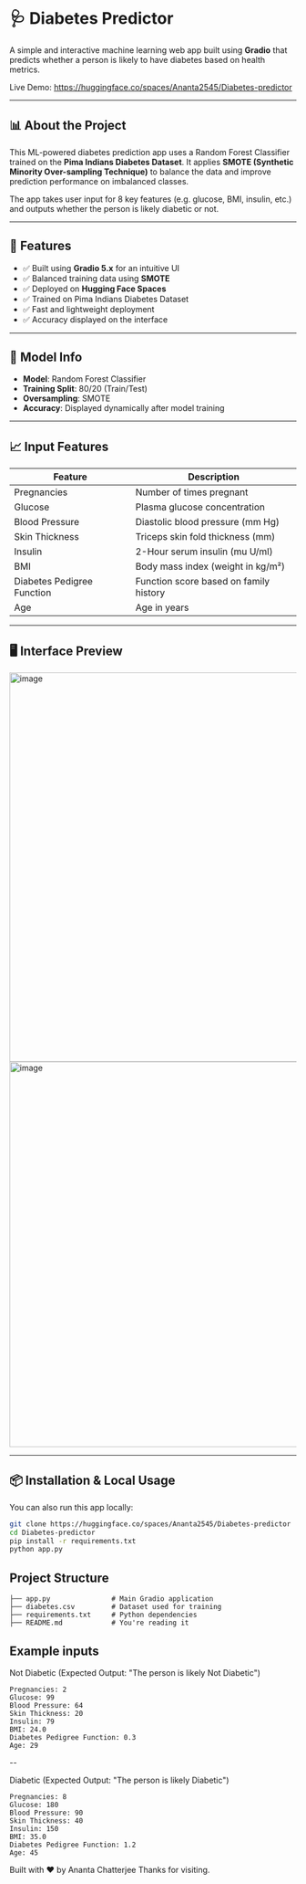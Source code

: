 
# 🩺 Diabetes Predictor

A simple and interactive machine learning web app built using **Gradio** that predicts whether a person is likely to have diabetes based on health metrics.

Live Demo: https://huggingface.co/spaces/Ananta2545/Diabetes-predictor

---

## 📊 About the Project

This ML-powered diabetes prediction app uses a Random Forest Classifier trained on the **Pima Indians Diabetes Dataset**. It applies **SMOTE (Synthetic Minority Over-sampling Technique)** to balance the data and improve prediction performance on imbalanced classes.

The app takes user input for 8 key features (e.g. glucose, BMI, insulin, etc.) and outputs whether the person is likely diabetic or not.

---

## 🚀 Features

- ✅ Built using **Gradio 5.x** for an intuitive UI
- ✅ Balanced training data using **SMOTE**
- ✅ Deployed on **Hugging Face Spaces**
- ✅ Trained on Pima Indians Diabetes Dataset
- ✅ Fast and lightweight deployment
- ✅ Accuracy displayed on the interface

---

## 🧪 Model Info

- **Model**: Random Forest Classifier
- **Training Split**: 80/20 (Train/Test)
- **Oversampling**: SMOTE
- **Accuracy**: Displayed dynamically after model training

---

## 📈 Input Features

| Feature                      | Description                          |
|-----------------------------|--------------------------------------|
| Pregnancies                 | Number of times pregnant             |
| Glucose                     | Plasma glucose concentration         |
| Blood Pressure              | Diastolic blood pressure (mm Hg)     |
| Skin Thickness              | Triceps skin fold thickness (mm)     |
| Insulin                     | 2-Hour serum insulin (mu U/ml)       |
| BMI                         | Body mass index (weight in kg/m²)    |
| Diabetes Pedigree Function  | Function score based on family history |
| Age                         | Age in years                         |

---

## 🖥️ Interface Preview

<!-- Add screenshots here later -->

<img width="1366" height="682" alt="image" src="https://github.com/user-attachments/assets/6bf70cbe-cb69-4bad-b99a-9f13bad42224" />

<img width="1366" height="675" alt="image" src="https://github.com/user-attachments/assets/c3d74d84-b5ae-42b1-9ed7-ac075bc88db6" />

---

## 📦 Installation & Local Usage

You can also run this app locally:

```bash
git clone https://huggingface.co/spaces/Ananta2545/Diabetes-predictor
cd Diabetes-predictor
pip install -r requirements.txt
python app.py
```

## Project Structure
```
├── app.py               # Main Gradio application
├── diabetes.csv         # Dataset used for training
├── requirements.txt     # Python dependencies
├── README.md            # You're reading it
```

## Example inputs
Not Diabetic (Expected Output: "The person is likely Not Diabetic")
```
Pregnancies: 2
Glucose: 99
Blood Pressure: 64
Skin Thickness: 20
Insulin: 79
BMI: 24.0
Diabetes Pedigree Function: 0.3
Age: 29
```
--

Diabetic (Expected Output: "The person is likely Diabetic")
```
Pregnancies: 8
Glucose: 180
Blood Pressure: 90
Skin Thickness: 40
Insulin: 150
BMI: 35.0
Diabetes Pedigree Function: 1.2
Age: 45
```
Built with ❤️ by Ananta Chatterjee
Thanks for visiting.
